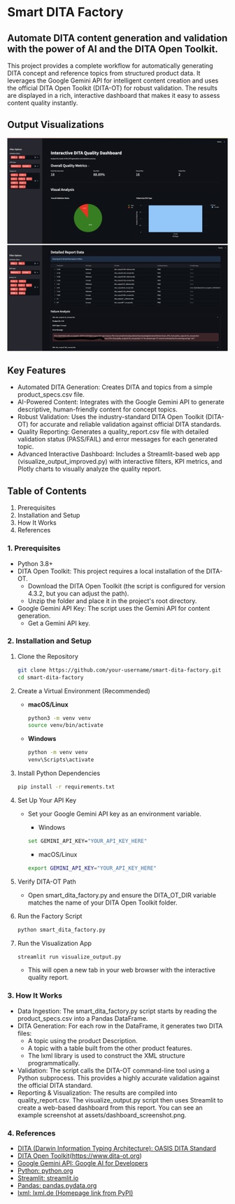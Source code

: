 # Smart DITA Factory 
## Automate DITA content generation and validation with the power of AI and the DITA Open Toolkit.

This project provides a complete workflow for automatically generating DITA concept and reference topics from structured product data. It leverages the Google Gemini API for intelligent content creation and uses the official DITA Open Toolkit (DITA-OT) for robust validation. The results are displayed in a rich, interactive dashboard that makes it easy to assess content quality instantly.

## Output Visualizations

![Dashboard Screenshot](https://github.com/sephcodes66/Smart_Dita_Factory/raw/main/assets/dashboard_ss1.png)
![Dashboard Screenshot](https://github.com/sephcodes66/Smart_Dita_Factory/raw/main/assets/dashboard_ss2.png)

## Key Features
- Automated DITA Generation: Creates DITA <concept> and <reference> topics from a simple product_specs.csv file.
- AI-Powered Content: Integrates with the Google Gemini API to generate descriptive, human-friendly content for concept topics.
- Robust Validation: Uses the industry-standard DITA Open Toolkit (DITA-OT) for accurate and reliable validation against official DITA standards.
- Quality Reporting: Generates a quality_report.csv file with detailed validation status (PASS/FAIL) and error messages for each generated topic.
- Advanced Interactive Dashboard: Includes a Streamlit-based web app (visualize_output_improved.py) with interactive filters, KPI metrics, and Plotly charts to visually analyze the quality report.


## Table of Contents
1. Prerequisites
2. Installation and Setup
3. How It Works
4. References

### 1. Prerequisites
- Python 3.8+
- DITA Open Toolkit: This project requires a local installation of the DITA-OT.
    - Download the DITA Open Toolkit (the script is configured for version 4.3.2, but you can adjust the path).
    - Unzip the folder and place it in the project's root directory.
- Google Gemini API Key: The script uses the Gemini API for content generation.
    - Get a Gemini API key.


### 2. Installation and Setup
1. Clone the Repository

    ```bash
    git clone https://github.com/your-username/smart-dita-factory.git
    cd smart-dita-factory
    ```

2. Create a Virtual Environment (Recommended)
    * **macOS/Linux**
        ```bash
        python3 -m venv venv
        source venv/bin/activate
        ```
    * **Windows**
        ```bash
        python -m venv venv
        venv\Scripts\activate
        ```
3. Install Python Dependencies

    ```bash
    pip install -r requirements.txt
    ```

4. Set Up Your API Key
    - Set your Google Gemini API key as an environment variable.
        - Windows
        ```bash
        set GEMINI_API_KEY="YOUR_API_KEY_HERE"
        ```

        - macOS/Linux
        ```bash
        export GEMINI_API_KEY="YOUR_API_KEY_HERE"
        ```

5. Verify DITA-OT Path
    - Open smart_dita_factory.py and ensure the DITA_OT_DIR variable matches the name of your DITA Open Toolkit folder.

6. Run the Factory Script
    ```bash
    python smart_dita_factory.py
    ```

7. Run the Visualization App
    ```bash
    streamlit run visualize_output.py
    ```
    - This will open a new tab in your web browser with the interactive quality report.

### 3. How It Works
- Data Ingestion: The smart_dita_factory.py script starts by reading the product_specs.csv into a Pandas DataFrame.
- DITA Generation: For each row in the DataFrame, it generates two DITA files:
    - A <concept> topic using the product Description.
    - A <reference> topic with a <properties> table built from the other product features.
    - The lxml library is used to construct the XML structure programmatically.
- Validation: The script calls the DITA-OT command-line tool using a Python subprocess. This provides a highly accurate validation against the official DITA standard.
- Reporting & Visualization: The results are compiled into quality_report.csv. The visualize_output.py script then uses Streamlit to create a web-based dashboard from this report. You can see an example screenshot at assets/dashboard_screenshot.png.

### 4. References
- [DITA (Darwin Information Typing Architecture): OASIS DITA Standard](https://www.oasis-open.org/committees/tc_home.php?wg_abbrev=dita)
- [DITA Open Toolkit](dita-ot.org)(https://www.dita-ot.org)
- [Google Gemini API: Google AI for Developers](https://ai.google.dev)
- [Python: python.org](https://www.python.org)
- [Streamlit: streamlit.io](https://streamlit.io)
- [Pandas: pandas.pydata.org](https://pandas.pydata.org)
- [lxml: lxml.de (Homepage link from PyPI)](https://lxml.de)
